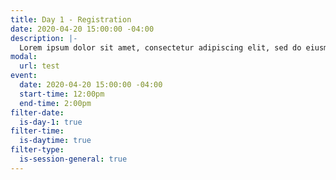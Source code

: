 ```yaml
---
title: Day 1 - Registration
date: 2020-04-20 15:00:00 -04:00
description: |-
  Lorem ipsum dolor sit amet, consectetur adipiscing elit, sed do eiusmod tempor incididunt ut labore et dolore magna aliqua. Ut enim ad minim veniam, quis nostrud exercitation ullamco laboris nisi ut aliquip ex ea commodo consequat. Duis aute irure dolor in reprehenderit in voluptate velit esse cillum dolore eu fugiat nulla pariatur. Excepteur sint occaecat cupidatat non proident, sunt in culpa qui officia deserunt mollit anim id est laborum.
modal:
  url: test
event:
  date: 2020-04-20 15:00:00 -04:00
  start-time: 12:00pm
  end-time: 2:00pm
filter-date:
  is-day-1: true
filter-time:
  is-daytime: true
filter-type:
  is-session-general: true
---
```



